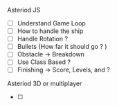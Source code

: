 Asteriod JS

+ [ ] Understand Game Loop 
+ [ ] How to handle the ship
+ [ ] Handle Rotation ? 
+ [ ] Bullets (How far it should go ? )
+ [ ] Obstacle -> Breakdown
+ [ ] Use Class Based ? 
+ [ ] Finishing -> Score, Levels, and ? 

Asteriod 3D or multiplayer

+ [ ]   
